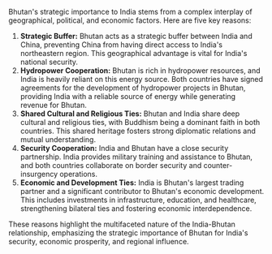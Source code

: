 Bhutan's strategic importance to India stems from a complex interplay of geographical, political, and economic factors. Here are five key reasons:

1. **Strategic Buffer:** Bhutan acts as a strategic buffer between India and China, preventing China from having direct access to India's northeastern region. This geographical advantage is vital for India's national security. 
2. **Hydropower Cooperation:** Bhutan is rich in hydropower resources, and India is heavily reliant on this energy source.  Both countries have signed agreements for the development of hydropower projects in Bhutan, providing India with a reliable source of energy while generating revenue for Bhutan.
3. **Shared Cultural and Religious Ties:** Bhutan and India share deep cultural and religious ties, with Buddhism being a dominant faith in both countries. This shared heritage fosters strong diplomatic relations and mutual understanding. 
4. **Security Cooperation:** India and Bhutan have a close security partnership. India provides military training and assistance to Bhutan, and both countries collaborate on border security and counter-insurgency operations. 
5. **Economic and Development Ties:** India is Bhutan's largest trading partner and a significant contributor to Bhutan's economic development. This includes investments in infrastructure, education, and healthcare, strengthening bilateral ties and fostering economic interdependence.

These reasons highlight the multifaceted nature of the India-Bhutan relationship, emphasizing the strategic importance of Bhutan for India's security, economic prosperity, and regional influence. 
